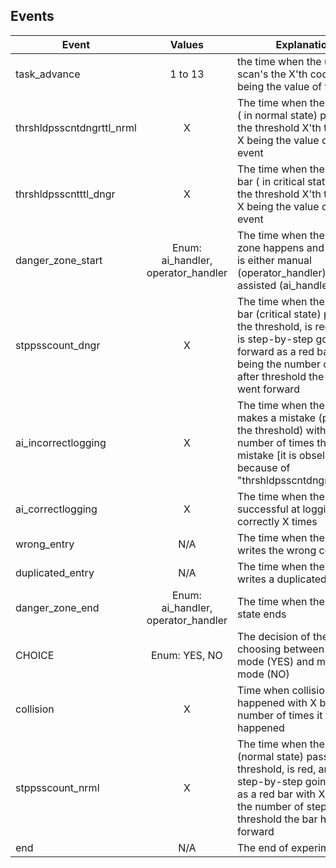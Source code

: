 
## Events

| Event | Values | Explanation |
| ----- | :-----: | --------------- |
| task_advance | 1 to 13 | the time when the user scan's the  X'th code by  X being the value of the event |
| thrshldpsscntdngrttl_nrml |  X | The time when the blue bar ( in normal state) passed the threshold  X'th times by  X being the value of the event|
| thrshldpsscntttl_dngr |  X | The time when the green bar ( in critical state) passed the threshold  X'th times by  X being the value of the event|
| danger_zone_start | Enum: ai_handler, operator_handler | The time when the danger zone happens and the mode is either manual (operator_handler) or assisted (ai_handler)|
| stppsscount_dngr |  X| The time when the green bar (critical state) passed the threshold, is red, and it is step-by-step going forward as a red bar with  X being the number of steps after threshold the bar has went forward|
| ai_incorrectlogging |  X | The time when the Agent makes a mistake (passing the threshold) with  X being number of times they did mistake [it is obselete because of "thrshldpsscntdngrttl_nrml"]|
| ai_correctlogging |  X | The time when the agent is successful at logging correctly X times   |
| wrong_entry |  N/A | The time when the user writes the wrong code |
| duplicated_entry |  N/A | The time when the user writes a duplicated code |
| danger_zone_end | Enum: ai_handler, operator_handler | The time when the critical state ends  |
| CHOICE | Enum: YES, NO | The decision of the user in choosing between assisted mode (YES) and manual mode (NO) |
| collision | X | Time when collision happened with  X being the number of times it happened |
| stppsscount_nrml |  X | The time when the blue bar (normal state) passed the threshold, is red, and it is step-by-step going forward as a red bar with X being the number of steps after threshold the bar has went forward | 
| end |  N/A | The end of experiment |
